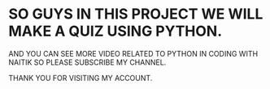 # SO GUYS IN THIS PROJECT WE WILL MAKE A QUIZ USING PYTHON.


AND YOU CAN SEE MORE VIDEO RELATED TO PYTHON IN CODING WITH NAITIK SO PLEASE SUBSCRIBE MY CHANNEL.

THANK YOU FOR VISITING MY ACCOUNT.
